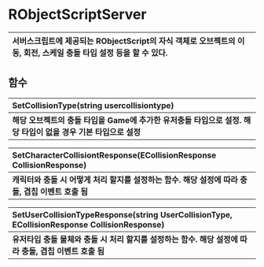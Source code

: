 # **RObjectScriptServer**

| **서버스크립트에 제공되는 RObjectScript의 자식 객체로 오브젝트의 이동, 회전, 스케일 충돌 타입 설정 등을 할 수 있다.** |
| :--- |
## **함수**

| **SetCollisionType(string usercollisiontype)** |
| :--- |
| **해당 오브젝트의 충돌 타입을 Game에 추가한 유저충돌 타입으로 설정. 해당 타입이 없을 경우 기본 타입으로 설정** |

| **SetCharacterCollisiontResponse(ECollisionResponse CollisionResponse)** |
| :--- |
| **캐릭터와 충돌 시 어떻게 처리 할지를 설정하는 함수. 해당 설정에 따라 충돌, 겹칩 이벤트 호출 됨** |

| **SetUserCollisionTypeResponse(string UserCollisionType, ECollisionResponse CollisionResponse)** |
| :--- |
| **유저타입 충돌 물체와 충돌 시 처리 할지를 설정하는 함수. 해당 설정에 따라 충돌, 겹칩 이벤트 호출 됨** |

